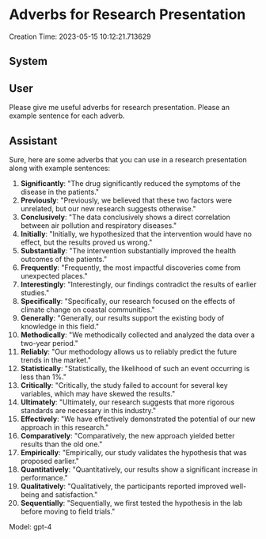 

# Adverbs for Research Presentation

Creation Time: 2023-05-15 10:12:21.713629

## System



## User

Please give me useful adverbs for research presentation. Please an example sentence for each adverb.

## Assistant

Sure, here are some adverbs that you can use in a research presentation along with example sentences:

1. **Significantly**: "The drug significantly reduced the symptoms of the disease in the patients."
2. **Previously**: "Previously, we believed that these two factors were unrelated, but our new research suggests otherwise."
3. **Conclusively**: "The data conclusively shows a direct correlation between air pollution and respiratory diseases."
4. **Initially**: "Initially, we hypothesized that the intervention would have no effect, but the results proved us wrong."
5. **Substantially**: "The intervention substantially improved the health outcomes of the patients."
6. **Frequently**: "Frequently, the most impactful discoveries come from unexpected places."
7. **Interestingly**: "Interestingly, our findings contradict the results of earlier studies."
8. **Specifically**: "Specifically, our research focused on the effects of climate change on coastal communities."
9. **Generally**: "Generally, our results support the existing body of knowledge in this field."
10. **Methodically**: "We methodically collected and analyzed the data over a two-year period."
11. **Reliably**: "Our methodology allows us to reliably predict the future trends in the market."
12. **Statistically**: "Statistically, the likelihood of such an event occurring is less than 1%."
13. **Critically**: "Critically, the study failed to account for several key variables, which may have skewed the results."
14. **Ultimately**: "Ultimately, our research suggests that more rigorous standards are necessary in this industry."
15. **Effectively**: "We have effectively demonstrated the potential of our new approach in this research."
16. **Comparatively**: "Comparatively, the new approach yielded better results than the old one."
17. **Empirically**: "Empirically, our study validates the hypothesis that was proposed earlier."
18. **Quantitatively**: "Quantitatively, our results show a significant increase in performance."
19. **Qualitatively**: "Qualitatively, the participants reported improved well-being and satisfaction."
20. **Sequentially**: "Sequentially, we first tested the hypothesis in the lab before moving to field trials."

Model: gpt-4

